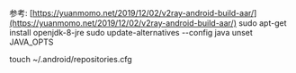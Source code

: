 参考: [https://yuanmomo.net/2019/12/02/v2ray-android-build-aar/](https://yuanmomo.net/2019/12/02/v2ray-android-build-aar/)
sudo apt-get install openjdk-8-jre
sudo update-alternatives --config java
unset JAVA_OPTS

touch ~/.android/repositories.cfg
